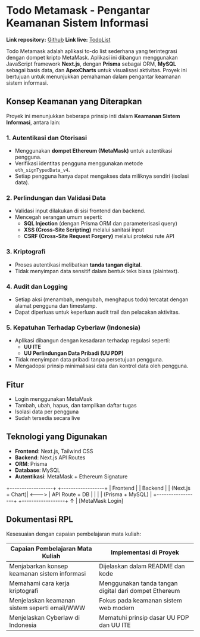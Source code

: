 # Todo Metamask - Pengantar Keamanan Sistem Informasi

**Link repository:** [Github](https://github.com/AriJaya07/todo-metamask)
**Link live:** [TodoList](https://todo-meta.onrender.com)

Todo Metamask adalah aplikasi to-do list sederhana yang terintegrasi dengan dompet kripto MetaMask. Aplikasi ini dibangun menggunakan JavaScript framework **Next.js**, dengan **Prisma** sebagai ORM, **MySQL** sebagai basis data, dan **ApexCharts** untuk visualisasi aktivitas. Proyek ini bertujuan untuk menunjukkan pemahaman dalam pengantar keamanan sistem informasi.

## Konsep Keamanan yang Diterapkan

Proyek ini menunjukkan beberapa prinsip inti dalam **Keamanan Sistem Informasi**, antara lain:

### 1. **Autentikasi dan Otorisasi**
- Menggunakan **dompet Ethereum (MetaMask)** untuk autentikasi pengguna.
- Verifikasi identitas pengguna menggunakan metode `eth_signTypedData_v4`.
- Setiap pengguna hanya dapat mengakses data miliknya sendiri (isolasi data).

### 2. **Perlindungan dan Validasi Data**
- Validasi input dilakukan di sisi frontend dan backend.
- Mencegah serangan umum seperti:
  - **SQL Injection** (dengan Prisma ORM dan parameterisasi query)
  - **XSS (Cross-Site Scripting)** melalui sanitasi input
  - **CSRF (Cross-Site Request Forgery)** melalui proteksi rute API

### 3. **Kriptografi**
- Proses autentikasi melibatkan **tanda tangan digital**.
- Tidak menyimpan data sensitif dalam bentuk teks biasa (plaintext).

### 4. **Audit dan Logging**
- Setiap aksi (menambah, mengubah, menghapus todo) tercatat dengan alamat pengguna dan timestamp.
- Dapat diperluas untuk keperluan audit trail dan pelacakan aktivitas.

### 5. **Kepatuhan Terhadap Cyberlaw (Indonesia)**
- Aplikasi dibangun dengan kesadaran terhadap regulasi seperti:
  - **UU ITE**
  - **UU Perlindungan Data Pribadi (UU PDP)**
- Tidak menyimpan data pribadi tanpa persetujuan pengguna.
- Mengadopsi prinsip minimalisasi data dan kontrol data oleh pengguna.

## Fitur

- Login menggunakan MetaMask
- Tambah, ubah, hapus, dan tampilkan daftar tugas
- Isolasi data per pengguna
- Sudah tersedia secara live

## Teknologi yang Digunakan

- **Frontend**: Next.js, Tailwind CSS
- **Backend**: Next.js API Routes
- **ORM**: Prisma
- **Database**: MySQL
- **Autentikasi**: MetaMask + Ethereum Signature


+------------------+       +------------------+
|     Frontend     |       |     Backend      |
| (Next.js + Chart)| <---> |  API Route + DB  |
|                  |       | (Prisma + MySQL) |
+------------------+       +------------------+
         ↑
         |
   [MetaMask Login]


## Dokumentasi RPL

Kesesuaian dengan capaian pembelajaran mata kuliah:

| Capaian Pembelajaran Mata Kuliah | Implementasi di Proyek |
|----------------------------------|-------------------------|
| Menjabarkan konsep keamanan sistem informasi | Dijelaskan dalam README dan kode |
| Memahami cara kerja kriptografi | Menggunakan tanda tangan digital dari dompet Ethereum |
| Menjelaskan keamanan sistem seperti email/WWW | Fokus pada keamanan sistem web modern |
| Menjelaskan Cyberlaw di Indonesia | Mematuhi prinsip dasar UU PDP dan UU ITE |
